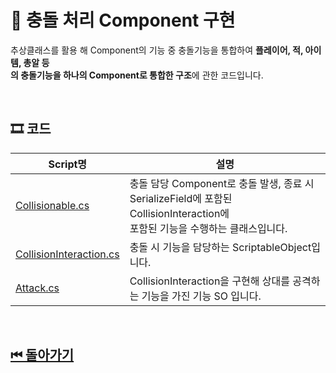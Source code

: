 # 🔎 충돌 처리 Component 구현

추상클래스를 활용 해 Component의 기능 중 충돌기능을 통합하여 **플레이어, 적, 아이템, 총알 등 <br>의 충돌기능을 하나의 Component로 통합한 구조**에 관한 코드입니다. 


<!-- ![이미지]()-->

<br>

## 🎞 코드 

| Script명 | 설명 |
|---|---|
|[Collisionable.cs](./Collisionable.cs)| 충돌 담당 Component로 충돌 발생, 종료 시 SerializeField에 포함된 CollisionInteraction에<br> 포함된 기능을 수행하는 클래스입니다.|
|[CollisionInteraction.cs](./CollisionInteraction.cs) | 충돌 시 기능을 담당하는 ScriptableObject입니다. |
|[Attack.cs](./Attack.cs)| CollisionInteraction을 구현해 상대를 공격하는 기능을 가진 기능 SO 입니다. |

<br>

## [⏮ 돌아가기](../../)
